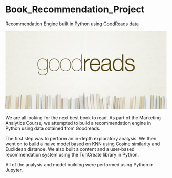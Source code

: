 # Book_Recommendation_Project
Recommendation Engine built in Python using GoodReads data

![Goodreads](unnamed.jpg)

We are all looking for the next best book to read. As part of the Marketing Analytics Course, we attempted to build a recommendation engine in Python using data obtained from Goodreads.

The first step was to perform an in-depth exploratory analysis. We then went on to build a naive model based on KNN using Cosine similarity and Euclidean distance. We also built a content and a user-based recommendation system using the TuriCreate library in Python. 

All of the analysis and model building were performed using Python in Jupyter. 
